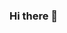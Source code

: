### Hi there 👋

<!--
**AlexWick/AlexWick** is a ✨ _special_ ✨ repository because its `README.md` (this file) appears on your GitHub profile.

Here are some ideas to get you started:

- 🔭 I’m currently working on #NFTrees
- 🌱 I’m currently growing two redwood #NFTrees
- 👯 I’m looking to collaborate on <a href="https://cascadiacarbon.com">Cascadia Carbon</a>
- 🚀 I’m looking for help with <a href="https://carbonaut.app">Carbonaut.app</a>
- 💬 Ask me about growing trees, hiking and forestry.🌲
- 📫 How to reach me: Smoke Signals
- 😄 Pronouns: He/They
- ⚡ Fun fact: ACAB
-->

